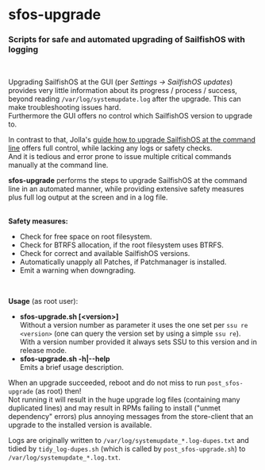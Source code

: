 # sfos-upgrade
### Scripts for safe and automated upgrading of SailfishOS with logging
<br />

Upgrading SailfishOS at the GUI (per *Settings -> SailfishOS updates*) provides very little information about its progress / process / success, beyond reading `/var/log/systemupdate.log` after the upgrade.  This can make troubleshooting issues hard.<br />
Furthermore the GUI offers no control which SailfishOS version to upgrade to.

In contrast to that, Jolla's [guide how to upgrade SailfishOS at the command line](https://jolla.zendesk.com/hc/en-us/articles/360005795474) offers full control, while lacking any logs or safety checks.<br />
And it is tedious and error prone to issue multiple critical commands manually at the command line.

**sfos-upgrade** performs the steps to upgrade SailfishOS at the command line in an automated manner, while providing extensive safety measures plus full log output at the screen and in a log file.<br />
<br />

**Safety measures:**

* Check for free space on root filesystem.
* Check for BTRFS allocation, if the root filesystem uses BTRFS.
* Check for correct and available SailfishOS versions.
* Automatically unapply all Patches, if Patchmanager is installed.
* Emit a warning when downgrading.
<br />

**Usage** (as root user):

* **sfos-upgrade.sh [\<version\>]**<br />
   Without a version number as parameter it uses the one set per `ssu re <version>` (one can query the version set by using a simple `ssu re`).<br />
   With a version number provided it always sets SSU to this version and in release mode.
* **sfos-upgrade.sh -h|--help**<br />
   Emits a brief usage description.

When an upgrade succeeded, reboot and do not miss to run `post_sfos-upgrade` (as root) then!  
Not running it will result in the huge upgrade log files (containing many duplicated lines) and may result in RPMs failing to install ("unmet dependency" errors) plus annoying messages from the store-client that an upgrade to the installed version is available.

Logs are originally written to `/var/log/systemupdate_*.log-dupes.txt` and tidied by `tidy_log-dupes.sh` (which is called by `post_sfos-upgrade.sh`) to `/var/log/systemupdate_*.log.txt`.

